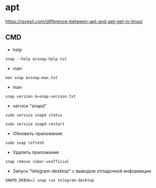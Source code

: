 <h1>apt</h1>

https://ravesli.com/difference-between-apt-and-apt-get-in-linux/

## CMD 

* help
````shell
snap --help &>snap-help.txt
````

* man
````shell
man snap &>snap-man.txt
````

* man
````shell
snap version &>snap-version.txt
````

* service "snapd" 
```shell
sudo service snapd status
```
```shell
sudo service snapd restart
```

* Обновить приложения
```shell
sudo snap refresh
```

* Удалить приложение
```shell
snap remove viber-unofficial
```

* Запуск "telegram-desktop" с выводом отладочной информации
```shell
SNAPD_DEBUG=1 snap run telegram-desktop
```

